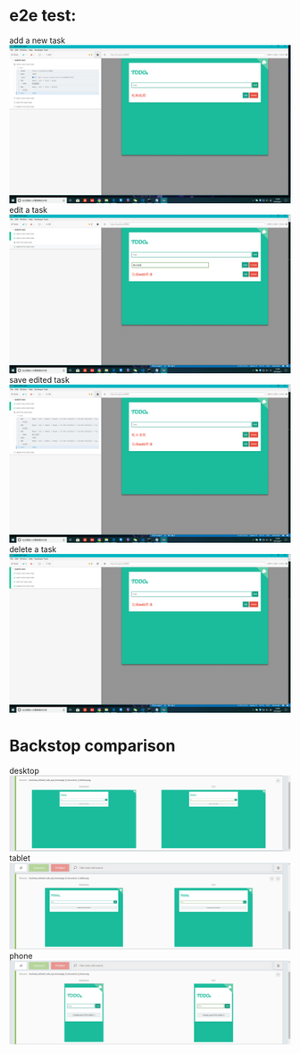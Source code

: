 # e2e test:  
add a new task
![image missing](https://github.com/Geziii/E2E_and_Backstop/blob/master/imgs/add.jpg)  
edit a task  
![image missing](https://github.com/Geziii/E2E_and_Backstop/blob/master/imgs/edit.jpg)  
save edited task  
![image missing](https://github.com/Geziii/E2E_and_Backstop/blob/master/imgs/save%20edit.jpg)  
delete a task  
![image missing](https://github.com/Geziii/E2E_and_Backstop/blob/master/imgs/delete.jpg)  
# Backstop comparison  
desktop  
![image missing](https://github.com/Geziii/E2E_and_Backstop/blob/master/imgs/desktop.png)  
tablet  
![image missing](https://github.com/Geziii/E2E_and_Backstop/blob/master/imgs/tablet.png)
phone  
![image missing](https://github.com/Geziii/E2E_and_Backstop/blob/master/imgs/phone.png)  
